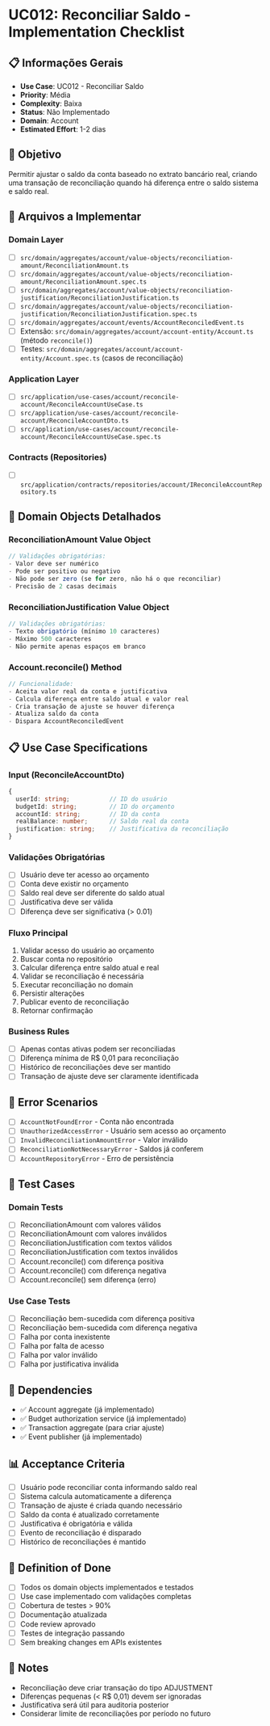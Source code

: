 # UC012: Reconciliar Saldo - Implementation Checklist

## 📋 **Informações Gerais**
- **Use Case**: UC012 - Reconciliar Saldo
- **Priority**: Média
- **Complexity**: Baixa
- **Status**: Não Implementado
- **Domain**: Account
- **Estimated Effort**: 1-2 dias

## 🎯 **Objetivo**
Permitir ajustar o saldo da conta baseado no extrato bancário real, criando uma transação de reconciliação quando há diferença entre o saldo sistema e saldo real.

## 📁 **Arquivos a Implementar**

### **Domain Layer**
- [ ] `src/domain/aggregates/account/value-objects/reconciliation-amount/ReconciliationAmount.ts`
- [ ] `src/domain/aggregates/account/value-objects/reconciliation-amount/ReconciliationAmount.spec.ts`
- [ ] `src/domain/aggregates/account/value-objects/reconciliation-justification/ReconciliationJustification.ts`
- [ ] `src/domain/aggregates/account/value-objects/reconciliation-justification/ReconciliationJustification.spec.ts`
- [ ] `src/domain/aggregates/account/events/AccountReconciledEvent.ts`
- [ ] Extensão: `src/domain/aggregates/account/account-entity/Account.ts` (método `reconcile()`)
- [ ] Testes: `src/domain/aggregates/account/account-entity/Account.spec.ts` (casos de reconciliação)

### **Application Layer**
- [ ] `src/application/use-cases/account/reconcile-account/ReconcileAccountUseCase.ts`
- [ ] `src/application/use-cases/account/reconcile-account/ReconcileAccountDto.ts`
- [ ] `src/application/use-cases/account/reconcile-account/ReconcileAccountUseCase.spec.ts`

### **Contracts (Repositories)**
- [ ] `src/application/contracts/repositories/account/IReconcileAccountRepository.ts`

## 🧱 **Domain Objects Detalhados**

### **ReconciliationAmount Value Object**
```typescript
// Validações obrigatórias:
- Valor deve ser numérico
- Pode ser positivo ou negativo
- Não pode ser zero (se for zero, não há o que reconciliar)
- Precisão de 2 casas decimais
```

### **ReconciliationJustification Value Object**
```typescript
// Validações obrigatórias:
- Texto obrigatório (mínimo 10 caracteres)
- Máximo 500 caracteres
- Não permite apenas espaços em branco
```

### **Account.reconcile() Method**
```typescript
// Funcionalidade:
- Aceita valor real da conta e justificativa
- Calcula diferença entre saldo atual e valor real
- Cria transação de ajuste se houver diferença
- Atualiza saldo da conta
- Dispara AccountReconciledEvent
```

## 📋 **Use Case Specifications**

### **Input (ReconcileAccountDto)**
```typescript
{
  userId: string;           // ID do usuário
  budgetId: string;         // ID do orçamento  
  accountId: string;        // ID da conta
  realBalance: number;      // Saldo real da conta
  justification: string;    // Justificativa da reconciliação
}
```

### **Validações Obrigatórias**
- [ ] Usuário deve ter acesso ao orçamento
- [ ] Conta deve existir no orçamento
- [ ] Saldo real deve ser diferente do saldo atual
- [ ] Justificativa deve ser válida
- [ ] Diferença deve ser significativa (> 0.01)

### **Fluxo Principal**
1. Validar acesso do usuário ao orçamento
2. Buscar conta no repositório
3. Calcular diferença entre saldo atual e real
4. Validar se reconciliação é necessária
5. Executar reconciliação no domain
6. Persistir alterações
7. Publicar evento de reconciliação
8. Retornar confirmação

### **Business Rules**
- [ ] Apenas contas ativas podem ser reconciliadas
- [ ] Diferença mínima de R$ 0,01 para reconciliação
- [ ] Histórico de reconciliações deve ser mantido
- [ ] Transação de ajuste deve ser claramente identificada

## 🚫 **Error Scenarios**
- [ ] `AccountNotFoundError` - Conta não encontrada
- [ ] `UnauthorizedAccessError` - Usuário sem acesso ao orçamento
- [ ] `InvalidReconciliationAmountError` - Valor inválido
- [ ] `ReconciliationNotNecessaryError` - Saldos já conferem
- [ ] `AccountRepositoryError` - Erro de persistência

## 🧪 **Test Cases**

### **Domain Tests**
- [ ] ReconciliationAmount com valores válidos
- [ ] ReconciliationAmount com valores inválidos
- [ ] ReconciliationJustification com textos válidos
- [ ] ReconciliationJustification com textos inválidos
- [ ] Account.reconcile() com diferença positiva
- [ ] Account.reconcile() com diferença negativa
- [ ] Account.reconcile() sem diferença (erro)

### **Use Case Tests**
- [ ] Reconciliação bem-sucedida com diferença positiva
- [ ] Reconciliação bem-sucedida com diferença negativa
- [ ] Falha por conta inexistente
- [ ] Falha por falta de acesso
- [ ] Falha por valor inválido
- [ ] Falha por justificativa inválida

## 🔗 **Dependencies**
- ✅ Account aggregate (já implementado)
- ✅ Budget authorization service (já implementado)
- ✅ Transaction aggregate (para criar ajuste)
- ✅ Event publisher (já implementado)

## 📊 **Acceptance Criteria**
- [ ] Usuário pode reconciliar conta informando saldo real
- [ ] Sistema calcula automaticamente a diferença
- [ ] Transação de ajuste é criada quando necessário
- [ ] Saldo da conta é atualizado corretamente
- [ ] Justificativa é obrigatória e válida
- [ ] Evento de reconciliação é disparado
- [ ] Histórico de reconciliações é mantido

## 🚀 **Definition of Done**
- [ ] Todos os domain objects implementados e testados
- [ ] Use case implementado com validações completas
- [ ] Cobertura de testes > 90%
- [ ] Documentação atualizada
- [ ] Code review aprovado
- [ ] Testes de integração passando
- [ ] Sem breaking changes em APIs existentes

## 📝 **Notes**
- Reconciliação deve criar transação do tipo ADJUSTMENT
- Diferenças pequenas (< R$ 0,01) devem ser ignoradas
- Justificativa será útil para auditoria posterior
- Considerar limite de reconciliações por período no futuro
